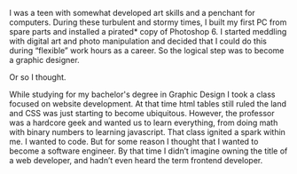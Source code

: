 
I was a teen with somewhat developed art skills and a penchant for computers. During these turbulent and stormy times, I built my first PC from spare parts and installed a pirated* copy of Photoshop 6. I started meddling with digital art and photo manipulation and decided that I could do this during “flexible” work hours as a career. So the logical step was to become a graphic designer. 

Or so I thought.

While studying for my bachelor's degree in Graphic Design I took a class focused on website development. At that time html tables still ruled the land and CSS was just starting to become ubiquitous. However, the professor was a hardcore geek and wanted us to learn everything, from doing math with binary numbers to learning javascript. That class ignited a spark within me. I wanted to code. But for some reason I thought that I wanted to become a software engineer. By that time I didn’t imagine owning the title of  a web developer, and hadn’t even heard the term frontend developer. 
